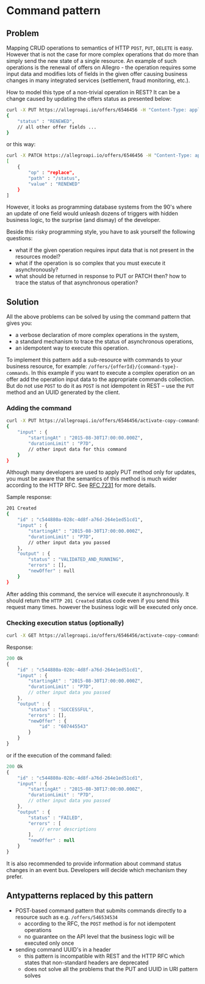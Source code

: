 # Command pattern

## Problem

Mapping CRUD operations to semantics of HTTP `POST`, `PUT`, `DELETE` is easy. However that is not the case for more complex operations that do more
than simply send the new state of a single resource. An example of such operations is the renewal of offers on Allegro -  the operation requires some input data
and modifies lots of fields in the given offer causing business changes in many integrated services (settlement, fraud monitoring, etc.).

How to model this type of a non-trivial operation in REST? It can be a change caused by updating the offers status as presented below:

```bash
curl -X PUT https://allegroapi.io/offers/6546456 -H "Content-Type: application/vnd.allegro.public.v1+json" -d
{
    "status" : "RENEWED",
    // all other offer fields ...
}
``` 

or this way:

```bash
curl -X PATCH https://allegroapi.io/offers/6546456 -H "Content-Type: application/vnd.allegro.public.v1+json" -d
[
    {
        "op" : "replace",
        "path" : "/status",
        "value" : "RENEWED"
    }
]
``` 

However, it looks as programming database systems from the 90's where an update of one
field would unleash dozens of triggers with hidden business logic, to the surprise (and dismay) of the developer.

Beside this risky programming style, you have to ask yourself the following questions:

* what if the given operation requires input data that is not present in the resources model?
* what if the operation is so complex that you must execute it asynchronously?
* what should be returned in response to PUT or PATCH then? how to trace the status of that asynchronous operation?

## Solution

All the above problems can be solved by using the command pattern that gives you:

* a verbose declaration of more complex operations in the system,
* a standard mechanism to trace the status of asynchronous operations,
* an idempotent way to execute this operation.

To implement this pattern add a sub-resource with commands to your business resource, for example: `/offers/{offerId}/{command-type}-commands`.
In this example if you want to execute a complex operation on an offer add the operation input data to the appropriate commands collection.
But do not use `POST` to do it as `POST` is not idempotent in REST – use the `PUT` method and an UUID generated by the client.

### Adding the command

```bash
curl -X PUT https://allegroapi.io/offers/6546456/activate-copy-commands/c544880a-028c-4d8f-a76d-264e1ed51cd1 -H "Content-Type: application/vnd.allegro.public.v1+json" -d
{
    "input" : {
        "startingAt" : "2015-08-30T17:00:00.000Z",
        "durationLimit" : "P7D",
        // other input data for this command
    }
}
```

Although many developers are used to apply PUT method only for updates, you must be aware that the semantics of this method is much wider according to the HTTP RFC.
See [RFC 7231](http://tools.ietf.org/html/rfc7231#section-4.3.4) for more details.

Sample response:

```bash
201 Created
{
    "id" : "c544880a-028c-4d8f-a76d-264e1ed51cd1",
    "input" : {
        "startingAt" : "2015-08-30T17:00:00.000Z",
        "durationLimit" : "P7D",
        // other input data you passed
    },
    "output" : {
        "status" : "VALIDATED_AND_RUNNING",
        "errors" : [],
        "newOffer" : null
    }
}
```

After adding this command, the service will execute it asynchronously.
It should return the `HTTP 201 Created` status code even if you send this request many times.
however the business logic will be executed only once.

### Checking execution status (optionally)

```bash
curl -X GET https://allegroapi.io/offers/6546456/activate-copy-commands/c544880a-028c-4d8f-a76d-264e1ed51cd1 -H "Accept: application/vnd.allegro.public.v1+json"
```

Response:

```javascript
200 Ok
{
    "id" : "c544880a-028c-4d8f-a76d-264e1ed51cd1",
    "input" : {
        "startingAt" : "2015-08-30T17:00:00.000Z",
        "durationLimit" : "P7D",
        // other input data you passed
    },
    "output" : {
        "status" : "SUCCESSFUL",
        "errors" : [],
        "newOffer" : {
            "id" : "607445543"
        }
    }
}
```

or if the execution of the command failed:

```javascript
200 Ok
{
    "id" : "c544880a-028c-4d8f-a76d-264e1ed51cd1",
    "input" : {
        "startingAt" : "2015-08-30T17:00:00.000Z",
        "durationLimit" : "P7D",
        // other input data you passed
    },
    "output" : {
        "status" : "FAILED",
        "errors" : [
            // error descriptions
        ],
        "newOffer" : null
    }
}
```

It is also recommended to provide information about command status changes in an event bus.
Developers will decide which mechanism they prefer.

## Antypatterns replaced by this pattern

* POST-based command pattern that submits commands directly to a resource such as e.g. `/offers/546534534`
	* according to the RFC, the `POST` method is for not idempotent operations
	* no guarantee on the API level that the business logic will be executed only once
* sending command UUID's in a header
	* this pattern is incompatible with REST and the HTTP RFC which states that non-standard headers are deprecated
	* does not solve all the problems that the PUT and UUID in URI pattern solves
